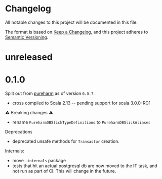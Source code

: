 # Changelog

All notable changes to this project will be documented in this file.

The format is based on [Keep a Changelog](https://keepachangelog.com/en/1.0.0/),
and this project adheres to [Semantic Versioning](https://semver.org/spec/v2.0.0.html).

# unreleased

# 0.1.0

Split out from [pureharm](https://github.com/busymachines/pureharm) as of version `0.0.7`.

- cross compiled to Scala 2.13 -- pending support for scala 3.0.0-RC1

:warning: Breaking changes :warning:
- rename `PureharmDBSlickTypeDefinitions` to `PureharmDBSlickAliases`

Deprecations
- deprecated unsafe methods for `Transactor` creation.

Internals:
- move `.internals` package
- tests that hit an actual postgresql db are now moved to the IT task, and not run as part of CI. This will change in the future.
